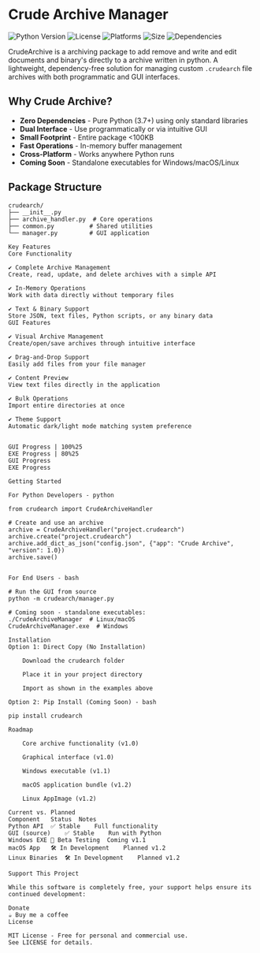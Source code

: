 
# Crude Archive Manager

![Python Version](https://img.shields.io/badge/python-3.7+-blue.svg)
![License](https://img.shields.io/badge/license-MIT-green.svg)
![Platforms](https://img.shields.io/badge/platforms-Windows%20%7C%20macOS%20%7C%20Linux-lightgrey)
![Size](https://img.shields.io/badge/install_size-%3C100KB-success)
![Dependencies](https://img.shields.io/badge/dependencies-none-success)

CrudeArchive is a archiving package to add remove and write and edit documents and binary's directly to a archive written in python.
A lightweight, dependency-free solution for managing custom `.crudearch` file archives with both programmatic and GUI interfaces.

## Why Crude Archive?

- **Zero Dependencies** - Pure Python (3.7+) using only standard libraries
- **Dual Interface** - Use programmatically or via intuitive GUI
- **Small Footprint** - Entire package <100KB
- **Fast Operations** - In-memory buffer management
- **Cross-Platform** - Works anywhere Python runs
- **Coming Soon** - Standalone executables for Windows/macOS/Linux

## Package Structure

```text
crudearch/
├── __init__.py
├── archive_handler.py  # Core operations
├── common.py          # Shared utilities
└── manager.py         # GUI application

Key Features
Core Functionality

✔ Complete Archive Management
Create, read, update, and delete archives with a simple API

✔ In-Memory Operations
Work with data directly without temporary files

✔ Text & Binary Support
Store JSON, text files, Python scripts, or any binary data
GUI Features

✔ Visual Archive Management
Create/open/save archives through intuitive interface

✔ Drag-and-Drop Support
Easily add files from your file manager

✔ Content Preview
View text files directly in the application

✔ Bulk Operations
Import entire directories at once

✔ Theme Support
Automatic dark/light mode matching system preference


GUI Progress | 100%25
EXE Progress | 80%25
GUI Progress
EXE Progress

Getting Started

For Python Developers - python

from crudearch import CrudeArchiveHandler

# Create and use an archive
archive = CrudeArchiveHandler("project.crudearch")
archive.create("project.crudearch")
archive.add_dict_as_json("config.json", {"app": "Crude Archive", "version": 1.0})
archive.save()


For End Users - bash

# Run the GUI from source
python -m crudearch/manager.py

# Coming soon - standalone executables:
./CrudeArchiveManager  # Linux/macOS
CrudeArchiveManager.exe  # Windows

Installation
Option 1: Direct Copy (No Installation)

    Download the crudearch folder

    Place it in your project directory

    Import as shown in the examples above

Option 2: Pip Install (Coming Soon) - bash

pip install crudearch

Roadmap

    Core archive functionality (v1.0)

    Graphical interface (v1.0)

    Windows executable (v1.1)

    macOS application bundle (v1.2)

    Linux AppImage (v1.2)

Current vs. Planned
Component	Status	Notes
Python API	✅ Stable	Full functionality
GUI (source)	✅ Stable	Run with Python
Windows EXE	🔄 Beta Testing	Coming v1.1
macOS App	🛠 In Development	Planned v1.2
Linux Binaries	🛠 In Development	Planned v1.2

Support This Project

While this software is completely free, your support helps ensure its continued development:

Donate
☕ Buy me a coffee
License

MIT License - Free for personal and commercial use.
See LICENSE for details.


